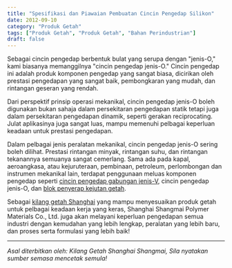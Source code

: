 ```yaml
---
title: "Spesifikasi dan Piawaian Pembuatan Cincin Pengedap Silikon"
date: 2012-09-10
category: "Produk Getah"
tags: ["Produk Getah", "Produk Getah", "Bahan Perindustrian"]
draft: false
---
```


Sebagai cincin pengedap berbentuk bulat yang serupa dengan "jenis-O," kami biasanya memanggilnya "cincin pengedap jenis-O." Cincin pengedap ini adalah produk komponen pengedap yang sangat biasa, dicirikan oleh prestasi pengedapan yang sangat baik, pembongkaran yang mudah, dan rintangan geseran yang rendah.

Dari perspektif prinsip operasi mekanikal, cincin pengedap jenis-O boleh digunakan bukan sahaja dalam persekitaran pengedapan statik tetapi juga dalam persekitaran pengedapan dinamik, seperti gerakan reciprocating. Julat aplikasinya juga sangat luas, mampu memenuhi pelbagai keperluan keadaan untuk prestasi pengedapan.

Dalam pelbagai jenis peralatan mekanikal, cincin pengedap jenis-O sering boleh dilihat. Prestasi rintangan minyak, rintangan suhu, dan rintangan tekanannya semuanya sangat cemerlang. Sama ada pada kapal, aeroangkasa, atau kejuruteraan, pembinaan, petroleum, perlombongan dan instrumen mekanikal lain, terdapat penggunaan meluas komponen pengedap seperti [cincin pengedap gabungan jenis-V](http://www.smpolymer.com/xiangjiaozhipin/130/), cincin pengedap jenis-O, dan [blok penyerap kejutan getah](http://www.smpolymer.com/).

Sebagai [kilang getah Shanghai](http://www.smpolymer.com/) yang mampu menyesuaikan produk getah untuk pelbagai keadaan kerja yang keras, Shanghai Shangmai Polymer Materials Co., Ltd. juga akan melayani keperluan pengedapan semua industri dengan kemudahan yang lebih lengkap, peralatan yang lebih baru, dan proses serta formulasi yang lebih baik!

---

*Asal diterbitkan oleh: Kilang Getah Shanghai Shangmai, Sila nyatakan sumber semasa mencetak semula!*